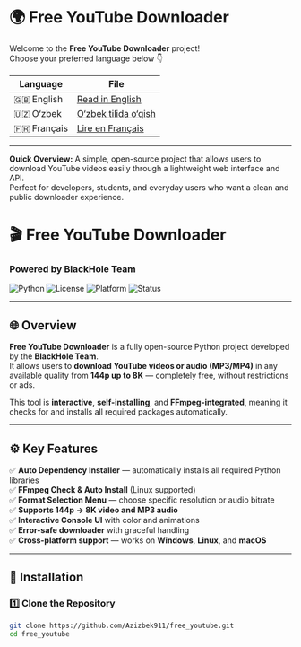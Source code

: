 # 🌍 Free YouTube Downloader

Welcome to the **Free YouTube Downloader** project!  
Choose your preferred language below 👇  

| Language | File |
|-----------|------|
| 🇬🇧 English | [Read in English](README_EN.md) |
| 🇺🇿 O‘zbek | [O‘zbek tilida o‘qish](README_UZ.md) |
| 🇫🇷 Français | [Lire en Français](README_FR.md) |

---

**Quick Overview:**
A simple, open-source project that allows users to download YouTube videos easily through a lightweight web interface and API.  
Perfect for developers, students, and everyday users who want a clean and public downloader experience.


# 🎬 Free YouTube Downloader  
### Powered by **BlackHole Team**

![Python](https://img.shields.io/badge/Python-3.8%2B-blue?logo=python)
![License](https://img.shields.io/badge/License-MIT-green)
![Platform](https://img.shields.io/badge/Platform-Windows%20%7C%20Linux%20%7C%20macOS-orange)
![Status](https://img.shields.io/badge/Status-Stable-brightgreen)

---

## 🌐 Overview
**Free YouTube Downloader** is a fully open-source Python project developed by the **BlackHole Team**.  
It allows users to **download YouTube videos or audio (MP3/MP4)** in any available quality from **144p up to 8K** — completely free, without restrictions or ads.

This tool is **interactive**, **self-installing**, and **FFmpeg-integrated**, meaning it checks for and installs all required packages automatically.

---

## ⚙️ Key Features

✅ **Auto Dependency Installer** — automatically installs all required Python libraries  
✅ **FFmpeg Check & Auto Install** (Linux supported)  
✅ **Format Selection Menu** — choose specific resolution or audio bitrate  
✅ **Supports 144p → 8K video and MP3 audio**  
✅ **Interactive Console UI** with color and animations  
✅ **Error-safe downloader** with graceful handling  
✅ **Cross-platform support** — works on **Windows**, **Linux**, and **macOS**  

---

## 🚀 Installation

### 1️⃣ Clone the Repository
```bash
git clone https://github.com/Azizbek911/free_youtube.git
cd free_youtube
